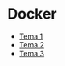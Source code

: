 # Docker
<!DOCTYPE html>
<html lang="en">
<head>
    <meta charset="UTF-8">
    <meta http-equiv="X-UA-Compatible" content="IE=edge">
    <meta name="viewport" content="width=device-width, initial-scale=1.0">
</head>
<body>
    <ul>
    <li><a href="https://github.com/patrii993/Docker/blob/main/Tema1/Tarea%20docker1.pdf"> Tema 1 </a></li>
    <li><a href="https://github.com/patrii993/Docker/blob/main/Tema2/Tema2-Docker.md"> Tema 2 </a></li>
        <li><a href="https://github.com/patrii993/Docker/blob/main/Tema3/Tema3-Docker.md"> Tema 3 </a></li>
 </ul>
</body>
</html>
